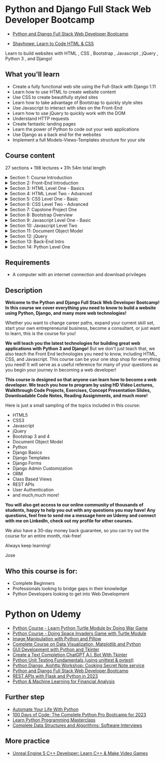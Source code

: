 # Python and Django Full Stack Web Developer Bootcamp

- [Python and Django Full Stack Web Developer Bootcamp](https://www.udemy.com/course/python-and-django-full-stack-web-developer-bootcamp/#instructor-1)

- [Shayhowe: Learn to Code HTML & CSS](https://learn.shayhowe.com/html-css/)

Learn to build websites with HTML , CSS , Bootstrap , Javascript , jQuery , Python 3 , and Django!

##  What you'll learn
-   Create a fully functional web site using the Full-Stack with Django 1.11
-   Learn how to use HTML to create website content
-   Use CSS to create beautifully styled sites
-   Learn how to take advantage of Bootstrap to quickly style sites
-   Use Javascript to interact with sites on the Front-End
-   Learn how to use jQuery to quickly work with the DOM
-   Understand HTTP requests
-   Create fantastic landing pages
-   Learn the power of Python to code out your web applications
-   Use Django as a back end for the websites
-   Implement a full Models-Views-Templates structure for your site

## Course content

27 sections • 198 lectures • 31h 54m total length

<details>
  <summary> Section 1: Course Introduction </summary>

  -   [1. Introduction](1_Introduction.md)
  -   [2. Course Overview Don't Skip this Lecture!](2_Course-Overview-Don't-Skip-this-Lecture!.md)  
  -   [3. FAQ - Frequently Asked Questions](3_FAQ-Frequently-Asked-Questions.md)  
  -   [4. Course Set-Up and Installation](4_Course-Set-Up-and-Installation.md)  
  -   [5. Notes on Updates Versions of Django](5_Notes-on-Updates-Versions-of-Django.md)  
</details>

<details>
  <summary> Section 2: Front-End Introduction </summary>

  -   [6. What is the Web?](6_What-is-the-Web%3F.md)  
</details>

<details>
  <summary> Section 3: HTML Level One - Basics </summary>

  -   [7.  HTML Level One Introduction](7_HTML-Level-One-Introduction.md)  
  -   [8.  HTML Part One Basics](8_HTML-Part-One-Basics.md)  
  -   [9.  HTML Level One - Part Two -Basic Tagging](9_HTML-Level-One-Part-Two-Basic-Tagging.md)  
  -   [10. HTML Level One -Part Three - Lists](10_HTML-Level-One-Part-Three-Lists.md)  
  -   [11. HTML Level One -Part Four - Divs and Spans](11_HTML-Level-One-Part-Four-Divs-and-Spans.md)  
  -   [12. HTML Level One - Part Five - Attributes](12_HTML-Level-One-Part-Five-Attributes.md)  
  -   [13. HTML Level One Assessment - Overview](13_HTML-Level-One-Assessment-Overview.md)  
  -   [14. HTML Level One Assessment Solutions](14_HTML-Level-One-Assessment-Solutions.md)  
</details>

<details>
  <summary> Section 4: HTML Level Two - Advanced </summary>

  -   [15. HTML Level Two Introduction](15_HTML-Level-Two-Introduction.md)  
  -   [16. HTML Level Two - Part One - Tables](16_HTML-Level-Two-Part-One-Tables.md)  
  -   [17. HTML Level Two - Part Two Tables Quiz](17_HTML-Level-Two-Part-Two-Tables-Quiz.md)  
  -   [18. HTML Level Two - Part Three Table Quiz Solutions](18_HTML-Level-Two-Part-Three-Table-Quiz-Solutions.md)  
  -   [19. HTML Level Two Part Four - Forms Basics](19_HTML-Level-Two-Part-Four-Forms-Basics.md)  
  -   [20. HTML Level Two - Part Five Forms and Labels](20_HTML-Level-Two-Part-Five-Forms-and-Labels.md)  
  -   [21. HTML Level Two - Part Six Forms and Selections](21_HTML-Level-Two-Part-Six-Forms-and-Selections.md)  
  -   [22. HTML Level Two - Assessment](22_HTML-Level-Two-Assessment.md)  
  -   [23. HTML Level Two - Assessment Solutions](23_HTML-Level-Two-Assessment-Solutions.md)  
</details>

<details>
  <summary> Section 5: CSS Level One - Basic </summary>

  -   [24. CSS Level One Intro](24_CSS-Level-One-Intro.md)  
  -   [25. CSS Level One Part One](25_CSS-Level-One-Part-One.md)  
  -   [26. CSS Level One Part Two](26_CSS-Level-One-Part-Two.md)  
  -   [27. Quick Note about next lecture](27_Quick-Note-about-next-lecture.md)  
  -   [28. CSS Level One Part Three](28_CSS-Level-One-Part-three.md)  
  -   [29. CSS Level One Part Four](29_CSS-Level-One-Part-Four.md)  
  -   [30. CSS Level One Part Five](30_CSS-Level-One-Part-Five.md)  
  -   [31. CSS Level One Assessment](31_CSS-Level-One-Assessment.md)  
  -   [32. CSS Level One Assessment Solutions](32_CSS-Level-One-Assessment-Solutions.md)  
</details>

<details>
  <summary> Section 6: CSS Level Two - Advanced </summary>

  -   [33. CSS Level Two Introduction](33_CSS-Level-Two-Introduction.md)  
  -   [34. CSS Level Two - Part One Fonts](34_CSS-Level-Two-Part-One-Fonts.md)  
  -   [35. CSS Level Two - Part One (Fonts) Continued](35_CSS-Level-Two-Part-One-Fonts-Continued.md)  
  -   [36. CSS Level Two - Part Two Box Model](36_CSS-Level-Two-Part-Two-Box-Model.md)  
  -   [37. CSS Level Two Spectrum Project Overview](37_CSS-Level-Two-Spectrum-Project-Overview.md)  
  -   [38. CSS Level Two Spectrum Project Solutions](38_CSS-Level-Two-Spectrum-Project-Solutions.md)  
</details>

<details>
  <summary> Section 7: Capstone Project One </summary>

  -   [39. Capstone Project One Overview](39_Capstone-Project-One-Overview.md))  
  -   [40. Capstone Project One Solutions](40_Capstone-Project-One-Solutions.md)  
  -   [41. Capstone Project One Solutions (Continued)](41_Capstone-Project-One-Solutions-Continued.md)  
</details>

<details>
  <summary> Section 8: Bootstrap Overview </summary>

  -   [42. Bootstrap Introduction](42_Bootstrap-Introduction.md)  
  -   [43. Bootstrap Part One - Buttons](43_Bootstrap-Part-One-Buttons.md)  
  -   [44. Bootstrap Part Two Forms](44_Bootstrap-Part-Two-Forms.md)  
  -   [45. Bootstrap Part Three Navbars](45_Bootstrap-Part-Three-Navbars.md)  
  -   [46. Bootstrap Part Four - Grids](46_Bootstrap-Part-Four-Grids.md)  
  -   [47. Bootstrap Project](47_Bootstrap-Project.md)  
  -   [48. Bootstrap Project Solutions](48_Bootstrap-Project-Solutions.md)  
</details>

<details>
  <summary> Section 9: Javascript Level One - Basic </summary>

  -   [49. JS Level One Introduction](49_JS-Level-One-Introduction.md)  
  -   [50. JS Level One - Part One Basics](50_JS-Level-One-Part-One-Basics.md)  
  -   [51. JS Level One - Part Two Connecting Javascript](51_JS-Level-One-Part-Two-Connecting-Javascript.md)  
  -   [52. JS Level One - Part Three Exercise](52_JS-Level-One-Part-Three-Exercise.md)  
  -   [53. JS Level One - Part Three Solutions](53_JS-Level-One-Part-Three-Solutions.md)  
  -   [54. JS Level One - Part Four - Operators](54_JS-Level-One-Part-Four-Operators.md)  
  -   [55. JS Level One - Part Five - Control Flow](55_JS-Level-One-Part-Five-Control-Flow.md)  
  -   [56. JS Level One - Part Six While Loops](56_JS-Level-One-Part-Six-While-Loops.md)  
  -   [57. JS Level One - Part Seven For Loops](57_JS-Level-One-Part-Seven-For-Loops.md)  
  -   [58. JS Level One Part Eight Loop Exercises](58_JS-Level-One-Part-Eight-Loop-Exercises.md)  
  -   [59. JS Level One - Part Eight Solutions](59_JS-Level-One-Part-Eight-Solutions.md)  
  -   [60. JS Level One - Project Overview](60_JS-Level-One-Project-Overview.md)  
  -   [61. JS Level One - Part Nine Project Solutions](61_JS-Level-One-Part-Nine-Project-Solutions.md)  
</details>

<details>
  <summary> Section 10: Javascript Level Two </summary>

  -   [62. JS Level Two - Introduction](62_JS-Level-Two-Introduction.md)  
  -   [63. JS Level Two - Part One - Functions](63_JS-Level-Two-Part-One-Functions.md)  
  -   [64. JS Level Two - Part Two Function Exercises](64_JS-Level-Two-Part-Two-Function-Exercises.md)  
  -   [65. JS Level Two - Part Two Function Solutions](65_JS-Level-Two-Part-Two-Function-Solutions.md)  
  -   [66. JS Level Two - Part Three Arrays](66_JS-Level-Two-Part-Three-Arrays.md)  
  -   [67. JS Level Two - Part Four Array Exercise Overview](67_JS-Level-Two-Part-Four-Array-Exercise-Overview.md)  
  -   [68. JS Level Two - Part Four Array Solutions](68_JS-Level-Two-Part-Four-Array-Solutions.md)  
  -   [69. JS Level Two Part Five Objects](69_JS-Level-Two-Part-Five-Objects.md)  
  -   [70. JS Level Two Part Five Objects Continued](70_JS-Level-Two-Part-Five-Objects-Continued.md)  
  -   [71. JS Level Two Part Six Object Exercises](71_JS-Level-Two-Part-Six-Object-Exercises.md)  
  -   [72. JS Level Two Part Six Object Exercise Solutions](72_JS-Level-Two-Part-Six-Object-Exercise-Solutions.md)  
</details>

<details>
  <summary> Section 11: Document Object Model </summary>

  -   [73. Document Object Model Introduction](73_Document-Object-Model-Introduction.md)  
  -   [74. Document Object Model - Part One - DOM Interaction](74_Document-Object-Model-Part-One-DOM-Interaction.md)  
  -   [75. Document Object Model Part Two Content Interaction](75_Document-Object-Model-Part-Two-Content-Interaction.md)  
  -   [76. Document Object Model Part Three - Events](76_Document-Object-Model-Part-Three-Events.md)  
  -   [77. Document Object Model - Game Project Overview](77_Document-Object-Model-Game-Project-Overview.md)  
  -   [78. DOM Game Project Solutions - Part One](78_DOM-Game-Project-Solutions-Part-One.md)  
  -   [79. DOM Game Project Solutions - Part Two](79_DOM-Game-Project-Solutions-Part-Two.md)  
</details>

<details>
  <summary> Section 12: jQuery </summary>

  -   [80. ]()  
  -   [81. ]()  
  -   [82. ]()  
</details>

<details>
  <summary> Section 13: Back-End Intro </summary>

  -   [87. ]()  
  -   [88. ]()  
</details>

<details>
  <summary> Section 14: Python Level One </summary>

  -   [89. ]()  
  -   [90. ]()  
</details>


##  Requirements

-   A computer with an internet connection and download privileges

##  Description

**Welcome to the Python and Django Full Stack Web Developer Bootcamp! In this course we cover everything you need to know to build a website using Python, Django, and many more web technologies!**

Whether you want to change career paths, expand your current skill set, start your own entrepreneurial business, become a consultant, or just want to learn, this is the course for you!

**We will teach you the latest technologies for building great web applications with Python 3 and Django!** But we don't just teach that, we also teach the Front End technologies you need to know, including HTML, CSS, and Javascript. This course can be your one stop shop for everything you need! It will serve as a useful reference for many of your questions as you begin your journey in becoming a web developer!

**This course is designed so that anyone can learn how to become a web developer. We teach you how to program by using HD Video Lectures, Walkthrough Code Projects, Exercises, Concept Presentation Slides, Downloadable Code Notes, Reading Assignments, and much more!**

Here is just a small sampling of the topics included in this course:

-   HTML5
-   CSS3
-   Javascript
-   jQuery
-   Bootstrap 3 and 4
-   Document Object Model
-   Python
-   Django Basics
-   Django Templates
-   Django Forms
-   Django Admin Customization
-   ORM
-   Class Based Views
-   REST APIs
-   User Authentication
-   and much,much more!

**You will also get access to our online community of thousands of students, happy to help you out with any questions you may have! Any questions, feel free to send me a message here on Udemy and connect with me on LinkedIn, check out my profile for other courses.**

We also have a 30-day money back guarantee, so you can try out the course for an entire month, risk-free!

Always keep learning!

Jose

##  Who this course is for:
-   Complete Beginners
-   Professionals looking to bridge gaps in their knowledge
-   Python Developers looking to get into Web Development


#  Python on Udemy
-   [Python Course - Learn Python Turtle Module by Doing War Game](Python-Course_Learn-Python-Turtle-Module-by-Doing-War-Game/Readme.md)
-   [Python Course - Doing Space Invaders Game with Turtle Module](Python-Course_Doing-Space-Invaders-Game-with-Turtle-Module/Readme.md)
-   [Image Manipulation with Python and Pillow](Image-Manipulation-with-Python-and-Pillow/Readme.md)  
-   [Complete Course on Data Visualization, Matplotlib and Python](Complete-Course-on-Data-Visualization-Matplotlib-and-Python/Readme.md)  
-   [GUI Development with Python and Tkinter](GUI-Development-with-Python-and-Tkinter/Readme.md)
-   [Create a Text Completion ChatGPT A.I. Bot With Tkinter](https://www.udemy.com/course/create-a-chatgpt-ai-bot-with-tkinter)
-   [Python Unit Testing Fundamentals (using unittest & pytest)](https://www.udemy.com/course/python-unit-testing-fundamentals/)
-   [Python Django, Aiohttp Workshop: Cooking Secret Note service](https://www.udemy.com/course/python-django-workshop-cooking-secret-note-service/#reviews)
-   [Python and Django Full Stack Web Developer Bootcamp](https://www.udemy.com/course/python-and-django-full-stack-web-developer-bootcamp)
-   [REST APIs with Flask and Python in 2023](https://www.udemy.com/course/rest-api-flask-and-python/)
-   [Python & Machine Learning for Financial Analysis](https://www.udemy.com/course/ml-and-python-in-finance-real-cases-and-practical-solutions)

## Further step
-   [Automate Your Life With Python](https://www.udemy.com/course/automate-your-life-with-python)
-   [100 Days of Code: The Complete Python Pro Bootcamp for 2023](https://www.udemy.com/course/100-days-of-code)
-   [Learn Python Programming Masterclass](https://www.udemy.com/course/python-the-complete-python-developer-course/)
-   [Complete Data Structures and Algorithms: Software Interviews](https://www.udemy.com/course/data-structures-and-algorithms-software-interviews)


##  More practice
-   [Unreal Engine 5 C++ Developer: Learn C++ & Make Video Games](https://www.udemy.com/course/unrealcourse/)
